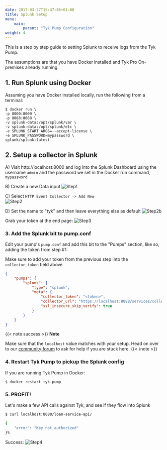 ```yaml
---
date: 2017-03-27T15:47:05+01:00
title: Splunk Setup
menu:
    main:
        parent: "Tyk Pump Configuration"
weight: 4 
---
```


This is a step by step guide to setting Splunk to receive logs from the Tyk Pump.

The assumptions are that you have Docker installed and Tyk Pro On-premises already running.

## 1.   Run Splunk using Docker
Assuming you have Docker installed locally, run the following from a terminal:

```{.copyWrapper}
$ docker run \
-p 8000:8000 \
-p 8088:8088 \
-v splunk-data:/opt/splunk/var \
-v splunk-data:/opt/splunk/etc \
-e SPLUNK_START_ARGS=--accept-license \
-e SPLUNK_PASSWORD=mypassword \
splunk/splunk:latest
```

## 2. Setup a collector in Splunk

A) Visit http://localhost:8000 and log into the Splunk Dashboard using the username `admin` and the password we set in the Docker run command, `mypassword`

B) Create a new Data input
![Step1](/docs/img/pump/splunk_step1.png)

C) Select `HTTP Event Collector -> Add New`  
![Step2](/docs/img/pump/splunk_step2.png)

D) Set the name to "tyk" and then leave everything else as default
![Step2b](/docs/img/pump/splunk_step2b.png)

Grab your token at the end page:
![Step3](/docs/img/pump/splunk_step3.png)

### 3. Add the Splunk bit to pump.conf

Edit your pump's `pump.conf` and add this bit to the "Pumps" section, like so, adding the token from step #1:

Make sure to add your token from the previous step into the `collector_token` field above

```json
{
    "pumps": {
        "splunk": {
            "type": "splunk",
            "meta": {
                "collector_token": "<token>",
                "collector_url": "https://localhost:8088/services/collector/event",
                "ssl_insecure_skip_verify": true
            }
        }
    }
}
```
{{< note success >}}
**Note**  

Make sure that the `localhost` value matches with your setup. Head on over to our [community forum](https://community.tyk.io/) to ask for help if you are stuck here.
{{< /note >}}


### 4. Restart Tyk Pump to pickup the Splunk config

If you are running Tyk Pump in Docker:

`$ docker restart tyk-pump`

### 5. PROFIT!

Let's make a few API calls against Tyk, and see if they flow into Splunk

```bash
$ curl localhost:8080/loan-service-api/

{
    "error": "Key not authorized"
}%
```

Success:
![Step4](/docs/img/pump/splunk_step4.png)
